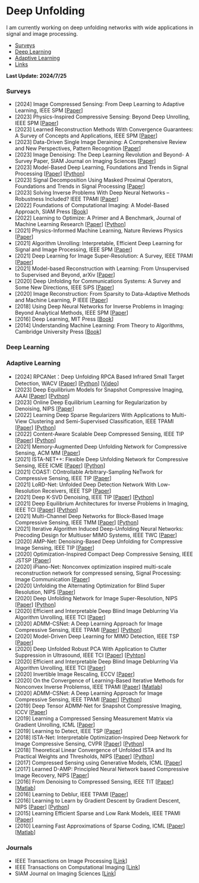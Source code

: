 # Deep Unfolding

I am currently working on deep unfolding networks with wide applications in signal and image processing.
- [Surveys](#Surveys)
- [Deep Learning](#Deep_Learning)
- [Adaptive Learning](#Adaptive_Learning)
- [Links](#Links)

  
<strong> Last Update: 2024/7/25 </strong>



<a name="Surveys" />

### Surveys
- [2024] Image Compressed Sensing: From Deep Learning to Adaptive Learning, IEEE SPM  [[Paper](https://www.sciencedirect.com/science/article/pii/S0950705124002946)]
- [2023] Physics-Inspired Compressive Sensing: Beyond Deep Unrolling, IEEE SPM  [[Paper](https://ieeexplore.ieee.org/abstract/document/10004834)]
- [2023] Learned Reconstruction Methods With Convergence Guarantees: A Survey of Concepts and Applications, IEEE SPM  [[Paper](https://ieeexplore.ieee.org/abstract/document/10004773)]
- [2023] Data-Driven Single Image Deraining: A Comprehensive Review and New Perspectives, Pattern Recognition [[Paper](https://www.sciencedirect.com/science/article/abs/pii/S0031320323004387)]
- [2023] Image Denoising: The Deep Learning Revolution and Beyond- A Survey Paper, SIAM Journal on Imaging Sciences [[Paper](https://epubs.siam.org/doi/abs/10.1137/23M1545859)]
- [2023] Model-Based Deep Learning, Foundations and Trends in Signal Processing [[Paper](https://www.nowpublishers.com/article/Details/SIG-113)] [[Python](https://github.com/ShlezingerLab/MBDL_Book)]
- [2023] Signal Decomposition Using Masked Proximal Operators, Foundations and Trends in Signal Processing [[Paper](https://www.nowpublishers.com/article/Details/SIG-122)]
- [2023] Solving Inverse Problems With Deep Neural Networks – Robustness Included? IEEE TPAMI [[Paper](https://ieeexplore.ieee.org/abstract/document/9705105)]
- [2022] Foundations of Computational Imaging: A Model-Based Approach, SIAM Press [[Book](https://epubs.siam.org/doi/book/10.1137/1.9781611977134)]
- [2022] Learning to Optimize: A Primer and A Benchmark, Journal of Machine Learning Research [[Paper](https://dl.acm.org/doi/abs/10.5555/3586589.3586778)] [[Python](https://github.com/VITA-Group/Open-L2O)]
- [2021] Physics-Informed Machine Learning, Nature Reviews Physics [[Paper](https://www.nature.com/articles/s42254-021-00314-5)]
- [2021] Algorithm Unrolling: Interpretable, Efficient Deep Learning for Signal and Image Processing, IEEE SPM  [[Paper](https://ieeexplore.ieee.org/abstract/document/9363511)]
- [2021] Deep Learning for Image Super-Resolution: A Survey, IEEE TPAMI  [[Paper](https://ieeexplore.ieee.org/abstract/document/9044873)]
- [2021] Model-based Reconstruction with Learning: From Unsupervised to Supervised and Beyond, arXiv  [[Paper](https://arxiv.org/abs/2103.14528)]
- [2020] Deep Unfolding for Communications Systems: A Survey and Some New Directions, IEEE SiPS [[Paper](https://ieeexplore.ieee.org/abstract/document/9020494)]
- [2020] Image Reconstruction: From Sparsity to Data-Adaptive Methods and Machine Learning, P IEEE [[Paper](https://ieeexplore.ieee.org/abstract/document/8844696)]
- [2018] Using Deep Neural Networks for Inverse Problems in Imaging: Beyond Analytical Methods, IEEE SPM  [[Paper](https://ieeexplore.ieee.org/abstract/document/8253590)]
- [2016] Deep Learning, MIT Press  [[Book](https://www.deeplearningbook.org/)]
- [2014] Understanding Machine Learning: From Theory to Algorithms, Cambridge University Press [[Book](https://www.cs.huji.ac.il/~shais/UnderstandingMachineLearning/understanding-machine-learning-theory-algorithms.pdf)]



<a name="Deep_Learning" />

### Deep Learning


<a name="Adaptive_Learning" />

### Adaptive Learning

- [2024] RPCANet：Deep Unfolding RPCA Based Infrared Small Target Detection, WACV [[Paper](https://openaccess.thecvf.com/content/WACV2024/html/Wu_RPCANet_Deep_Unfolding_RPCA_Based_Infrared_Small_Target_Detection_WACV_2024_paper.html)]
[[Python](https://github.com/fengyiwu98/RPCANet)] [[Video](https://www.bilibili.com/video/BV1JZ421g7K5/?spm_id_from=333.788.recommend_more_video.3&vd_source=6605f0f4fa55607ac4ed947eaf69e791)] 
- [2023] Deep Equilibrium Models for Snapshot Compressive Imaging, AAAI [[Paper](https://ojs.aaai.org/index.php/AAAI/article/view/25475)]  [[Python](https://github.com/IndigoPurple/DEQSCI)]
- [2023] Online Deep Equilibrium Learning for Regularization by Denoising, NIPS [[Paper](https://proceedings.neurips.cc/paper_files/paper/2022/hash/a2440e23f6a8c037eff1dc4f1156aa35-Abstract-Conference.html)]
- [2022] Learning Deep Sparse Regularizers With Applications to Multi-View Clustering and Semi-Supervised Classification, IEEE TPAMI [[Paper](https://ieeexplore.ieee.org/document/9439159)]  [[Python](https://github.com/chenzl23/DSRL)]
- [2022] Content-Aware Scalable Deep Compressed Sensing, IEEE TIP  [[Paper](https://ieeexplore.ieee.org/abstract/document/9854112)] [[Python](https://github.com/Guaishou74851/CASNet)]
- [2021] Memory-Augmented Deep Unfolding Network for Compressive Sensing, ACM MM  [[Paper](https://dl.acm.org/doi/abs/10.1145/3474085.3475562)] 
- [2021] ISTA-NET++: Flexible Deep Unfolding Network for Compressive Sensing, IEEE ICME  [[Paper](https://ieeexplore.ieee.org/abstract/document/9428249)]  [[Python](https://github.com/jianzhangcs/ISTA-Netpp)]
- [2021] COAST: COntrollable Arbitrary-Sampling NeTwork for Compressive Sensing, IEEE TIP  [[Paper](https://ieeexplore.ieee.org/abstract/document/9467810)]
- [2021] LoRD-Net: Unfolded Deep Detection Network With Low-Resolution Receivers, IEEE TSP  [[Paper](https://ieeexplore.ieee.org/abstract/document/9557819)]
- [2021] Deep K-SVD Denoising, IEEE TIP  [[Paper](https://ieeexplore.ieee.org/abstract/document/9464674)] [[Python](https://github.com/meyerscetbon/Deep-K-SVD)]
- [2021] Deep Equilibrium Architectures for Inverse Problems in Imaging, IEEE TCI  [[Paper](https://ieeexplore.ieee.org/abstract/document/9565378)] [[Python](https://github.com/dgilton/deep_equilibrium_inverse)]
- [2021] Multi-Channel Deep Networks for Block-Based Image Compressive Sensing, IEEE TMM  [[Paper](https://ieeexplore.ieee.org/abstract/document/9159912)] [[Python](https://github.com/siwangzhou/DeepBCS)]
- [2021] Iterative Algorithm Induced Deep-Unfolding Neural Networks: Precoding Design for Multiuser MIMO Systems, IEEE TWC  [[Paper](https://ieeexplore.ieee.org/abstract/document/9246287)]
- [2020] AMP-Net: Denoising-Based Deep Unfolding for Compressive Image Sensing, IEEE TIP  [[Paper](https://ieeexplore.ieee.org/abstract/document/9298950)]
- [2020] Optimization-Inspired Compact Deep Compressive Sensing, IEEE JSTSP [[Paper](https://ieeexplore.ieee.org/abstract/document/9019857)]
- [2020] iPiano-Net: Nonconvex optimization inspired multi-scale reconstruction network for compressed sensing, Signal Processing: Image Communication [[Paper](https://www.sciencedirect.com/science/article/abs/pii/S0923596520301521)]
- [2020] Unfolding the Alternating Optimization for Blind Super Resolution, NIPS  [[Paper](https://proceedings.neurips.cc/paper/2020/hash/3d2d8ccb37df977cb6d9da15b76c3f3a-Abstract.html)]
- [2020] Deep Unfolding Network for Image Super-Resolution, NIPS  [[Paper](https://openaccess.thecvf.com/content_CVPR_2020/html/Zhang_Deep_Unfolding_Network_for_Image_Super-Resolution_CVPR_2020_paper.html)]
[[Python](https://github.com/Phoenix-V/tensor-admm-net-sci)]
- [2020] Efficient and Interpretable Deep Blind Image Deblurring Via Algorithm Unrolling, IEEE TCI  [[Paper](https://ieeexplore.ieee.org/abstract/document/8950351)]
- [2020] ADMM-CSNet: A Deep Learning Approach for Image Compressive Sensing, IEEE TPAMI [[Paper](https://ieeexplore.ieee.org/abstract/document/8550778)] [[Python](https://github.com/yangyan92/Pytorch_ADMM-CSNet)]
- [2020] Model-Driven Deep Learning for MIMO Detection, IEEE TSP  [[Paper](https://ieeexplore.ieee.org/abstract/document/9018199)] 
- [2020] Deep Unfolded Robust PCA With Application to Clutter Suppression in Ultrasound, IEEE TCI  [[Paper](https://ieeexplore.ieee.org/abstract/document/8836615)] [[Pyhton](https://github.com/KrakenLeaf/CORONA)]
- [2020] Efficient and Interpretable Deep Blind Image Deblurring Via Algorithm Unrolling, IEEE TCI  [[Paper](https://ieeexplore.ieee.org/abstract/document/8950351)]
- [2020] Invertible Image Rescaling, ECCV  [[Paper](https://link.springer.com/chapter/10.1007/978-3-030-58452-8_8)]
- [2020] On the Convergence of Learning-Based Iterative Methods for Nonconvex Inverse Problemss, IEEE TPAMI [[Paper](https://ieeexplore.ieee.org/abstract/document/8727950)] [[Matlab](https://github.com/Heyi007/FIMAt)]
- [2020] ADMM-CSNet: A Deep Learning Approach for Image Compressive Sensing, IEEE TPAMI [[Paper](https://ieeexplore.ieee.org/abstract/document/8550778)] [[Python](https://github.com/yangyan92/Pytorch_ADMM-CSNet)]
- [2019] Deep Tensor ADMM-Net for Snapshot Compressive Imaging, ICCV [[Paper](https://openaccess.thecvf.com/content_ICCV_2019/html/Ma_Deep_Tensor_ADMM-Net_for_Snapshot_Compressive_Imaging_ICCV_2019_paper.html)]
- [2019] Learning a Compressed Sensing Measurement Matrix via Gradient Unrolling, ICML [[Paper](https://proceedings.mlr.press/v97/wu19b.html)]
- [2019] Learning to Detect, IEEE TSP [[Paper](https://ieeexplore.ieee.org/abstract/document/8642915)] 
- [2018] ISTA-Net: Interpretable Optimization-Inspired Deep Network for Image Compressive Sensing, CVPR [[Paper](https://openaccess.thecvf.com/content_cvpr_2018/html/Zhang_ISTA-Net_Interpretable_Optimization-Inspired_CVPR_2018_paper.html)] [[Python](https://github.com/jianzhangcs/ISTA-Net-PyTorch)]
- [2018] Theoretical Linear Convergence of Unfolded ISTA and Its Practical Weights and Thresholds, NIPS [[Paper](https://proceedings.neurips.cc/paper/2018/hash/cf8c9be2a4508a24ae92c9d3d379131d-Abstract.html)] [[Python](https://github.com/xchen-tamu/linear-lista-cpss)]
- [2017] Compressed Sensing using Generative Models, ICML  [[Paper](http://proceedings.mlr.press/v70/bora17a.html)]
- [2017] Learned D-AMP: Principled Neural Network based Compressive Image Recovery, NIPS [[Paper](https://proceedings.neurips.cc/paper/2017/hash/8597a6cfa74defcbde3047c891d78f90-Abstract.html)]
- [2016] From Denoising to Compressed Sensing, IEEE TIT  [[Paper](https://ieeexplore.ieee.org/abstract/document/7457256)]  [[Matlab](https://github.com/ricedsp/D-AMP_Toolbox)]
- [2016] Learning to Deblur, IEEE TPAMI  [[Paper](https://ieeexplore.ieee.org/abstract/document/7274732)] 
- [2016] Learning to Learn by Gradient Descent by Gradient Descent, NIPS [[Paper](https://proceedings.neurips.cc/paper_files/paper/2016/hash/fb87582825f9d28a8d42c5e5e5e8b23d-Abstract.html)] [[Python](https://github.com/chenwydj/learning-to-learn-by-gradient-descent-by-gradient-descent)]
- [2015] Learning Efficient Sparse and Low Rank Models, IEEE TPAMI [[Paper](https://ieeexplore.ieee.org/abstract/document/7010964)]
- [2010] Learning Fast Approximations of Sparse Coding, ICML [[Paper](https://dl.acm.org/doi/abs/10.5555/3104322.3104374)] [[Matlab](https://github.com/minhnhat93/lfa_sc)]






<a name="Journals" />

### Journals
- IEEE Transactions on Image Processing [[Link](https://ieeexplore.ieee.org/xpl/RecentIssue.jsp?punumber=83)]
- IEEE Transactions on Computational Imaging [[Link](https://ieeexplore.ieee.org/xpl/RecentIssue.jsp?punumber=6745852)]
- SIAM Journal on Imaging Sciences [[Link](https://epubs.siam.org/journal/sjisbi)]

